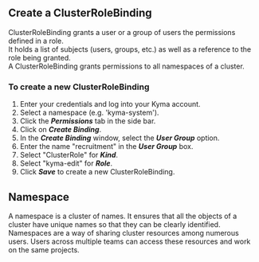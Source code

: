 ## Create a ClusterRoleBinding
ClusterRoleBinding grants a user or a group of users the permissions defined in a role.  
It holds a list of subjects (users, groups, etc.) as well as a reference to the role being granted.  
A ClusterRoleBinding grants permissions to all namespaces of a cluster.  

### To create a new ClusterRoleBinding  

1. Enter your credentials and log into your Kyma account.  
2. Select a namespace (e.g. 'kyma-system').
3. Click the _**Permissions**_ tab in the side bar.
4. Click on _**Create Binding**_.
5. In the _**Create Binding**_ window, select the _**User Group**_ option.
6. Enter the name "recruitment" in the _**User Group**_ box.
7. Select "ClusterRole" for _**Kind**_. 
8. Select "kyma-edit" for _**Role**_.
9. Click _**Save**_ to create a new ClusterRoleBinding.  
  
    
    
## Namespace

A namespace is a cluster of names. It ensures that all the objects of a cluster have unique names so that they can be clearly identified. 
Namespaces are a way of sharing cluster resources among numerous users. Users across multiple teams can access these resources and work on the same projects.
